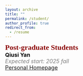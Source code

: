 ```yaml
---
layout: archive
title: ""
permalink: /student/
author_profile: true
redirect_from:
  - /resume
---
```

<font color=DarkRed size=5 face="微软雅黑"><b>Post-graduate Students</b></font>
<br>
<font color=Black size=4><b>Qiusi Yan</b>
<br>
<font color=Gray size=4><i>Expected start: 2025 fall</i></font>
<br>
<font color=DarkBlue size=4><a href="https://github.com/PULSELABUST/qiusiyan.github.io">Personal Homepage</a></font>

